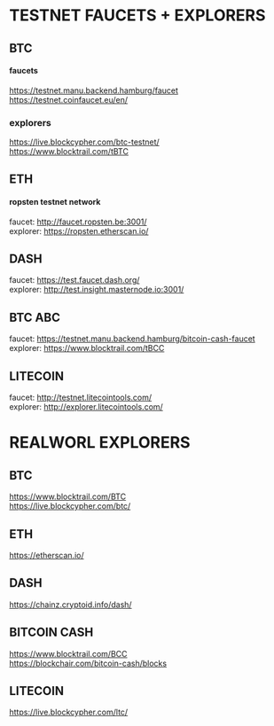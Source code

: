 # TESTNET FAUCETS + EXPLORERS

## BTC

#### faucets

https://testnet.manu.backend.hamburg/faucet <br />
https://testnet.coinfaucet.eu/en/

### explorers

https://live.blockcypher.com/btc-testnet/ <br />
https://www.blocktrail.com/tBTC

## ETH

#### ropsten testnet network
faucet: http://faucet.ropsten.be:3001/ <br />
explorer: https://ropsten.etherscan.io/

## DASH 

faucet: https://test.faucet.dash.org/ <br />
explorer: http://test.insight.masternode.io:3001/ 

## BTC ABC 

faucet: https://testnet.manu.backend.hamburg/bitcoin-cash-faucet <br />
explorer: https://www.blocktrail.com/tBCC

## LITECOIN 

faucet: http://testnet.litecointools.com/ <br />
explorer: http://explorer.litecointools.com/


# REALWORL EXPLORERS

## BTC 

https://www.blocktrail.com/BTC <br />
https://live.blockcypher.com/btc/

## ETH

https://etherscan.io/

## DASH

https://chainz.cryptoid.info/dash/


## BITCOIN CASH 

https://www.blocktrail.com/BCC <br />
https://blockchair.com/bitcoin-cash/blocks


## LITECOIN

https://live.blockcypher.com/ltc/
